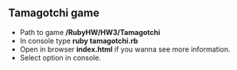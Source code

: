 ## Tamagotchi game 
- Path to game **/RubyHW/HW3/Tamagotchi**
- In console type **ruby tamagotchi.rb**
- Open in browser  **index.html** if you wanna see more information.
- Select option in console.